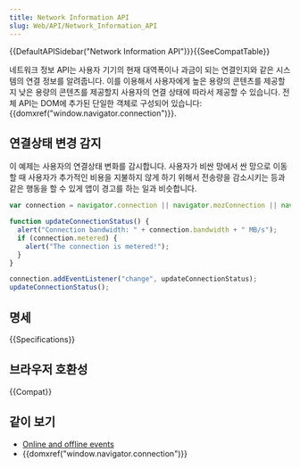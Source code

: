 ```yaml
---
title: Network Information API
slug: Web/API/Network_Information_API
---
```


{{DefaultAPISidebar("Network Information API")}}{{SeeCompatTable}}

네트워크 정보 API는 사용자 기기의 현재 대역폭이나 과금이 되는 연결인지와 같은 시스템의 연결 정보를 알려줍니다. 이를 이용해서 사용자에게 높은 용량의 콘텐츠를 제공할지 낮은 용량의 콘텐츠를 제공할지 사용자의 연결 상태에 따라서 제공할 수 있습니다. 전체 API는 DOM에 추가된 단일한 객체로 구성되어 있습니다: {{domxref("window.navigator.connection")}}.

## 연결상태 변경 감지

이 예제는 사용자의 연결상태 변화를 감시합니다. 사용자가 비싼 망에서 싼 망으로 이동할 때 사용자가 추가적인 비용을 지불하지 않게 하기 위해서 전송량을 감소시키는 등과 같은 행동을 할 수 있게 앱이 경고를 하는 일과 비슷합니다.

```js
var connection = navigator.connection || navigator.mozConnection || navigator.webkitConnection;

function updateConnectionStatus() {
  alert("Connection bandwidth: " + connection.bandwidth + " MB/s");
  if (connection.metered) {
    alert("The connection is metered!");
  }
}

connection.addEventListener("change", updateConnectionStatus);
updateConnectionStatus();
```

## 명세

{{Specifications}}

## 브라우저 호환성

{{Compat}}

## 같이 보기

- [Online and offline events](/en/Online_and_offline_events)
- {{domxref("window.navigator.connection")}}

